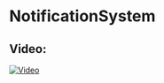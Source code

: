# NotificationSystem

## Video:
[![Video](https://img.youtube.com/vi/26f1WrsE7mk/0.jpg)](https://www.youtube.com/watch?v=26f1WrsE7mk)
